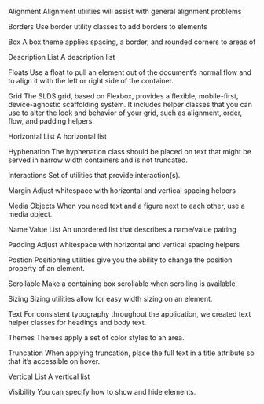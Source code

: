 Alignment
Alignment utilities will assist with general alignment problems

Borders
Use border utility classes to add borders to elements

Box
A box theme applies spacing, a border, and rounded corners to areas of

Description List
A description list

Floats
Use a float to pull an element out of the document’s normal flow and to align it with the left or right side of the container.

Grid
The SLDS grid, based on Flexbox, provides a flexible, mobile-first, device-agnostic scaffolding system. It includes helper classes that you can use to alter the look and behavior of your grid, such as alignment, order, flow, and padding helpers.

Horizontal List
A horizontal list

Hyphenation
The hyphenation class should be placed on text that might be served in narrow width containers and is not truncated.

Interactions
Set of utilities that provide interaction(s).

Margin
Adjust whitespace with horizontal and vertical spacing helpers


Media Objects
When you need text and a figure next to each other, use a media object.


Name Value List
An unordered list that describes a name/value pairing

Padding
Adjust whitespace with horizontal and vertical spacing helpers

Postion
Positioning utilities give you the ability to change the position property of an element.

Scrollable
Make a containing box scrollable when scrolling is available.

Sizing
Sizing utilities allow for easy width sizing on an element.

Text
For consistent typography throughout the application, we created text helper classes for headings and body text.

Themes
Themes apply a set of color styles to an area.

Truncation
When applying truncation, place the full text in a title attribute so that it’s accessible on hover.

Vertical List
A vertical list

Visibility
You can specify how to show and hide elements.





















